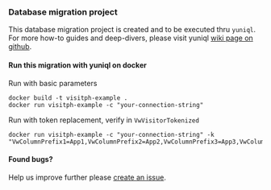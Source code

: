 ### Database migration project
This database migration project is created and to be executed thru `yuniql`. 
For more how-to guides and deep-divers, please visit yuniql [wiki page on github](https://github.com/rdagumampan/yuniql/wiki).

#### Run this migration with yuniql on docker

Run with basic parameters
```
docker build -t visitph-example .
docker run visitph-example -c "your-connection-string"
```

Run with token replacement, verify in `VwVisitorTokenized`
```
docker run visitph-example -c "your-connection-string" -k "VwColumnPrefix1=App1,VwColumnPrefix2=App2,VwColumnPrefix3=App3,VwColumnPrefix4=App4"
```

#### Found bugs?

Help us improve further please [create an issue](https://github.com/rdagumampan/yuniql/issues/new).
